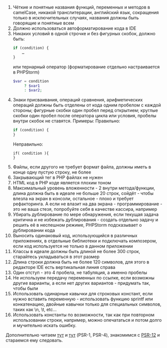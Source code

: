 1. Чёткие и понятные названия функций, переменных и методов в camelCase, никакой транслитерации, английский язык,
сокращения только в исключительных случаях, названия должны быть говорящие и понятные всем
1. Должно использоваться автоформатирование кода в IDE
1. Никаких условий в одной строчке и без фигурных скобок, должно быть:
   ```php
   if (condition) {
       …
   }
   ```
   или тернарный оператор (форматирование отдельно настраивается в PHPStorm)
   ```php
   $var = condition
        ? $var1
        : $var2;
   ```
1. Знаки присваивания, операций сравнения, арифметических операций должны быть отделены от кода одним пробелом
   с каждой стороны; фигурные скобки один пробел перед открытием; круглые скобки один пробел после оператора цикла
   или условия, пробелы внутри скобок не ставятся. Примеры:
   Правильно:
   ```php
   if (condition) {
   }
   ```
   Неправильно:
   ```
   if( condition ){
   }
   ```
1. Файлы, если другого не требует формат файла, должны иметь в конце одну пустую строку, не более
1. Закрывающий тег в PHP файлах не нужен
1. HTML код в PHP коде является плохим тоном
1. Максимальный уровень вложенности - 2 внутри метода/функции, длина должна быть в идеале не больше 20 строк,
   сойдёт - чтобы влезла на экран в консоли, остальное - плохо и требует рефакторинга. А если не влазит на два
   экрана - программирование - это не ваша стезя, попробуйте себя в качестве кассира, например
1. Убирать дублирование по мере обнаружения, если текущая задача критична и не избежать дублирования - создать
   отдельно задачу и решить её в неспешном режиме, PHPStorm подсказывает о дублировании кода
1. Выносить одинаковый код, использующийся в различных приложениях, в отдельные библиотеки и подключать композером,
   если код используется не только в данном приложении
1. Классы в идеале должны быть длиной не более 300 строк, старайтесь укладываться в этот размер
1. Длина строки должна быть не более 120 символов, для этого в редакторе IDE есть вертикальная линия справа
1. Один отступ - это 4 пробела, не табуляция, а именно пробелы
1. Не используем передачу переменных по ссылке, если возможны другие варианты, а если нет других
   вариантов - придумать так, чтобы были
1. Использовать одинарные кавычки для строковых констант, если нужно вставить переменную - использовать функцию
   sprintf или конкатенацию, двойные кавычки только для специальных символов, таких как \n, \t, etc…
1. Использовать константы по возможности, так как при повторном использовании строки, например, можно опечататься и
   потом долго и мучительно искать ошибку.

Дополнительно читаем [тут](https://geekbrains.ru/posts/php_code_conventions)
и [тут](https://svyatoslav.biz/misc/psr_translation) (PSR-1, PSR-4),
знакомимся с [PSR-12](https://www.php-fig.org/psr/psr-12/) и стараемся ему следовать.
